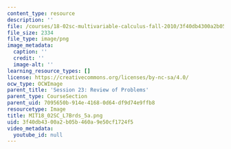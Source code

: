 ```yaml
---
content_type: resource
description: ''
file: /courses/18-02sc-multivariable-calculus-fall-2010/3f40db4300a2b05b460a9e50cf1724f5_MIT18_02SC_L7Brds_5a.png
file_size: 2334
file_type: image/png
image_metadata:
  caption: ''
  credit: ''
  image-alt: ''
learning_resource_types: []
license: https://creativecommons.org/licenses/by-nc-sa/4.0/
ocw_type: OCWImage
parent_title: 'Session 23: Review of Problems'
parent_type: CourseSection
parent_uid: 7095650b-914e-4168-0d64-df9d74e9ffb8
resourcetype: Image
title: MIT18_02SC_L7Brds_5a.png
uid: 3f40db43-00a2-b05b-460a-9e50cf1724f5
video_metadata:
  youtube_id: null
---
```

